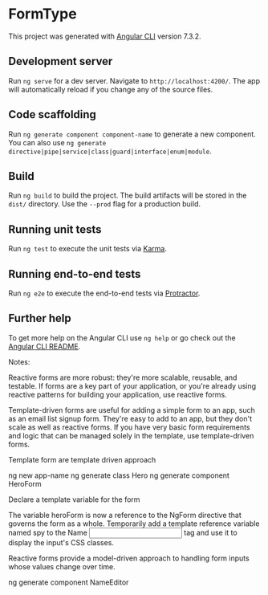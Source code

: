 # FormType

This project was generated with [Angular CLI](https://github.com/angular/angular-cli) version 7.3.2.

## Development server

Run `ng serve` for a dev server. Navigate to `http://localhost:4200/`. The app will automatically reload if you change any of the source files.

## Code scaffolding

Run `ng generate component component-name` to generate a new component. You can also use `ng generate directive|pipe|service|class|guard|interface|enum|module`.

## Build

Run `ng build` to build the project. The build artifacts will be stored in the `dist/` directory. Use the `--prod` flag for a production build.

## Running unit tests

Run `ng test` to execute the unit tests via [Karma](https://karma-runner.github.io).

## Running end-to-end tests

Run `ng e2e` to execute the end-to-end tests via [Protractor](http://www.protractortest.org/).

## Further help

To get more help on the Angular CLI use `ng help` or go check out the [Angular CLI README](https://github.com/angular/angular-cli/blob/master/README.md).

Notes:

Reactive forms are more robust: they're more scalable, reusable, and testable. If forms are a key part of your application, or you're already using reactive patterns for building your application, use reactive forms.

Template-driven forms are useful for adding a simple form to an app, such as an email list signup form. They're easy to add to an app, but they don't scale as well as reactive forms. If you have very basic form requirements and logic that can be managed solely in the template, use template-driven forms.

Template form are template driven approach

ng new app-name
ng generate class Hero
ng generate component HeroForm

Declare a template variable for the form
<form #heroForm="ngForm">
The variable heroForm is now a reference to the NgForm directive that governs the form as a whole.
Temporarily add a template reference variable named spy to the Name <input> tag and use it to display the input's CSS classes.


Reactive forms provide a model-driven approach to handling form inputs whose values change over time.

ng generate component NameEditor
